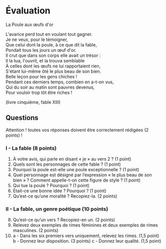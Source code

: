 # Évaluation

La Poule aux œufs d'or

L'avarice perd tout en voulant tout gagner.<br />
Je ne veux, pour le témoigner,<br />
Que celui dont la poule, à ce que dit la fable, <br />
Pondait tous les jours un œuf d'or. <br />
Il crut que dans son corps elle avait un trésor :<br />
Il la tua, l'ouvrit, et la trouva semblable<br />
À celles dont les œufs ne lui rapportaient rien, <br />
S'étant lui-même ôté le plus beau de son bien. <br />
Belle leçon pour les gens chiches ! <br />
Pendant ces derniers temps, combien en a-t-on vus, <br />
Qui du soir au matin sont pauvres devenus, <br />
Pour vouloir trop tôt être riches !

(livre cinquième, fable XIII)

## Questions

Attention ! toutes vos réponses doivent être correctement rédigées (2 points) !

### I - La fable (8 points)

1. À votre avis, qui parle en disant « je » au vers 2 ? (1 point)
2. Quels sont les personnages de cette fable ? (1 point)
3. Pourquoi la poule est-elle une poule exceptionnelle ? (1 point)
4. Quel personnage est désigné par l’expression « le plus beau de son bien » ? Comment appelle-t-on cette figure de style ? (1 point)
5. Qui tue la poule ? Pourquoi ? (1 point)
6. Était-ce une bonne idée ? Pourquoi ? (1 point)
7. Qu’est-ce qu’une moralité ? Recopiez-la. (2 points)

### II - La fable, un genre poétique (10 points)

8. Qu’est-ce qu’un vers ? Recopiez-en un. (2 points)
9. Relevez deux exemples de rimes féminines et deux exemples de rimes masculines. (2 points)
10. a - Dans les six premiers vers uniquement, relevez les rimes. (1,5 point)
b - Donnez leur disposition. (3 points)
c - Donnez leur qualité. (1,5 point)
